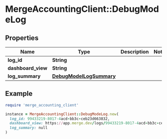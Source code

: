 # MergeAccountingClient::DebugModeLog

## Properties

| Name | Type | Description | Notes |
| ---- | ---- | ----------- | ----- |
| **log_id** | **String** |  |  |
| **dashboard_view** | **String** |  |  |
| **log_summary** | [**DebugModelLogSummary**](DebugModelLogSummary.md) |  |  |

## Example

```ruby
require 'merge_accounting_client'

instance = MergeAccountingClient::DebugModeLog.new(
  log_id: 99433219-8017-4acd-bb3c-ceb23d663832,
  dashboard_view: https://app.merge.dev/logs/99433219-8017-4acd-bb3c-ceb23d663832,
  log_summary: null
)
```

